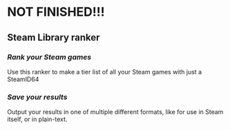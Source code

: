 # NOT FINISHED!!!

## Steam Library ranker

### _Rank your Steam games_

Use this ranker to make a tier list of all your Steam games with just a SteamID64

### _Save your results_

Output your results in one of multiple different formats, like for use in Steam itself, or in plain-text.
